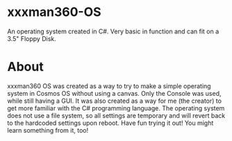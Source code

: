 # xxxman360-OS
An operating system created in C#. Very basic in function and can fit on a 3.5" Floppy Disk.

# About
xxxman360 OS was created as a way to try to make a simple operating system in Cosmos OS without using
a canvas. Only the Console was used, while still having a GUI. It was also created as a way for me (the creator)
to get more familiar with the C# programming language. The operating system does not use a file system, so all
settings are temporary and will revert back to the hardcoded settings upon reboot.
Have fun trying it out! You might learn something from it, too!

